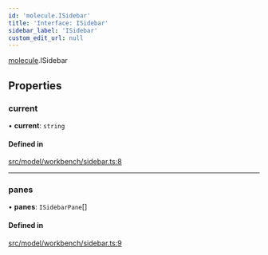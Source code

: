 ```yaml
---
id: 'molecule.ISidebar'
title: 'Interface: ISidebar'
sidebar_label: 'ISidebar'
custom_edit_url: null
---
```


[molecule](../namespaces/molecule).ISidebar

## Properties

### current

• **current**: `string`

#### Defined in

[src/model/workbench/sidebar.ts:8](https://github.com/DTStack/molecule/blob/3c64296/src/model/workbench/sidebar.ts#L8)

---

### panes

• **panes**: `ISidebarPane`[]

#### Defined in

[src/model/workbench/sidebar.ts:9](https://github.com/DTStack/molecule/blob/3c64296/src/model/workbench/sidebar.ts#L9)
